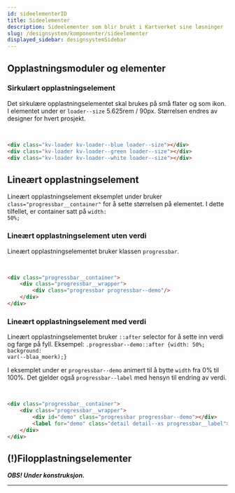 ```yaml
---
id: sideelementerID
title: Sideelementer
description: Sideelementer som blir brukt i Kartverket sine løsninger
slug: /designsystem/komponenter/sideelementer
displayed_sidebar: designsystemSidebar
---
```


## Opplastningsmoduler og elementer

### Sirkulært opplastningselement

Det sirkulære opplastningselementet skal brukes på små flater og som ikon.
I elementet under er <code>loader--size</code> 5.625rem / 90px. Størrelsen endres av designer for hvert prosjekt.

<div class="devsizes-grid">
    <div class="kv-loader kv-loader--blue loader--size"></div>
    <div class="kv-loader kv-loader--green loader--size"></div>
    <div class="loader__background__box">
         <div class="kv-loader kv-loader--white loader--size loader--pos--white"></div>
    </div>
</div>
<br/>

```markdown
<div class="kv-loader kv-loader--blue loader--size"></div>
<div class="kv-loader kv-loader--green loader--size"></div>
<div class="kv-loader kv-loader--white loader--size"></div>
```

## Lineært opplastningselement

Lineært opplastningselement eksemplet under bruker <code>class="progressbar__container"</code> for å sette størrelsen på
elementet.
I dette tilfellet, er container satt på <code>width: 50%;</code>

### Lineært opplastningselement uten verdi

Lineært opplastningselementet bruker klassen <code>progressbar</code>.

<div class="progressbar__container">
    <div class="progressbar__wrapper">
        <div class="progressbar progressbar--demo"></div>
    </div>
</div>
<br/>

```markdown
<div class="progressbar__container">
    <div class="progressbar__wrapper">
        <div class="progressbar progressbar--demo"/>
    </div>
</div>
```

### Lineært opplastningselement med verdi

Lineært opplastningselementet bruker <code>::after</code> selector for å sette inn verdi og farge på fyll.
Eksempel: <code>.progressbar--demo::after {width: 50%; background: var(--blaa_moerk);}</code>

I eksemplet under er <code>progressbar--demo</code> animert til å bytte <code>width</code> fra 0% til 100%. Det gjelder
også <code>progressbar--label</code> med hensyn til endring av verdi.

<div class="progressbar__container">
    <div class="progressbar__wrapper">
        <div id="demo" class="progressbar progressbar--demo"></div>
        <label for="demo" class="detail detail--xs progressbar__label"></label>
    </div>
</div>
<br/>

```markdown
<div class="progressbar__container">
    <div class="progressbar__wrapper">
        <div id="demo" class="progressbar progressbar--demo"></div>
        <label for="demo" class="detail detail--xs progressbar__label"></label>
    </div>
</div>
```

## (!)Filopplastningselementer 
***OBS! Under konstruksjon.***

***




